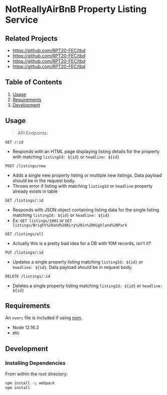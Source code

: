 # NotReallyAirBnB Property Listing Service


## Related Projects

  - https://github.com/RPT20-FEC/tbd
  - https://github.com/RPT20-FEC/tbd
  - https://github.com/RPT20-FEC/tbd
  - https://github.com/RPT20-FEC/tbd

## Table of Contents

1. [Usage](#Usage)
2. [Requirements](#requirements)
3. [Development](#development)

## Usage

> API Endpoints:

`GET /:id`
- Responds with an HTML page displaying listing details for the property with matching `listingId: ${id}` or `headline: ${id}`

`POST /listings/new`
- Adds a single new property listing or multiple new listings. Data payload should be in the request body.
- Throws error if listing with matching `listingId` or `headline` property already exists in table

`GET /listings/:id`
- Responds with JSON object containing listing data for the single listing matching `listingId: ${id}` or `headline: ${id}`
- Ex: `GET listings/1001` or `GET listings/Bright%20and%20Airy%20in%20Highland%20Park`

`GET /listings/all`
- Actually this is a pretty bad idea for a DB with 10M records, isn't it?

`PUT /listings/:id`
- Updates a single property listing matching `listingId: ${id}` or `headline: ${id}`. Data payload should be in request body.

`DELETE /listings/:id`
- Deletes a single property listing matching `listingId: ${id}` or `headline: ${id}`


## Requirements

An `nvmrc` file is included if using [nvm](https://github.com/creationix/nvm).

- Node 12.16.2
- etc

## Development

### Installing Dependencies

From within the root directory:

```sh
npm install -g webpack
npm install
```

